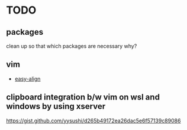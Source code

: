 # TODO

## packages

clean up so that which packages are necessary why?

## vim

- [easy-align](https://github.com/junegunn/vim-easy-align)

## clipboard integration b/w vim on wsl and windows by using xserver

https://gist.github.com/yysushi/d265b49172ea26dac5e6f57139c89086
